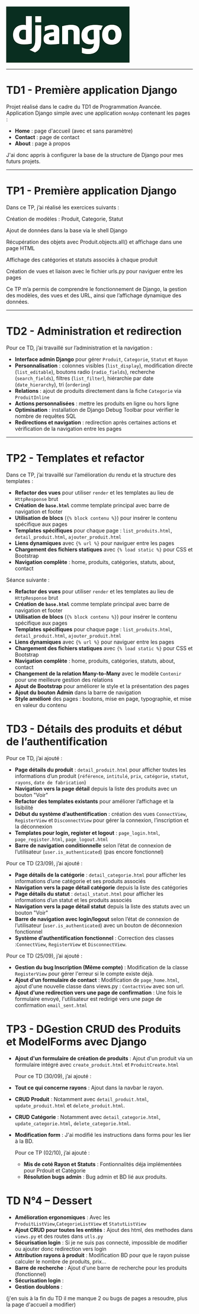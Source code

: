 
![logo Django](assets/django.png)
___

# TD1 - Première application Django

Projet réalisé dans le cadre du TD1 de Programmation Avancée.  
Application Django simple avec une application `monApp` contenant les pages :  
- **Home** : page d'accueil (avec et sans paramètre)  
- **Contact** : page de contact  
- **About** : page à propos

J'ai donc appris à configurer la base de la structure de Django pour mes futurs projets.

___

# TP1 - Première application Django

Dans ce TP, j’ai réalisé les exercices suivants :

Création de modèles : Produit, Categorie, Statut

Ajout de données dans la base via le shell Django

Récupération des objets avec Produit.objects.all() et affichage dans une page HTML

Affichage des catégories et statuts associés à chaque produit

Création de vues et liaison avec le fichier urls.py pour naviguer entre les pages

Ce TP m’a permis de comprendre le fonctionnement de Django, la gestion des modèles, des vues et des URL, ainsi que l’affichage dynamique des données.
___

# TD2 - Administration et redirection

Pour ce TD, j’ai travaillé sur l’administration et la navigation :

- **Interface admin Django** pour gérer `Produit`, `Categorie`, `Statut` et `Rayon`  
- **Personnalisation** : colonnes visibles (`list_display`), modification directe (`list_editable`), boutons radio (`radio_fields`), recherche (`search_fields`), filtres (`list_filter`), hiérarchie par date (`date_hierarchy`), tri (`ordering`)  
- **Relations** : ajout de produits directement dans la fiche `Categorie` via `ProduitInline`  
- **Actions personnalisées** : mettre les produits en ligne ou hors ligne  
- **Optimisation** : installation de Django Debug Toolbar pour vérifier le nombre de requêtes SQL  
- **Redirections et navigation** : redirection après certaines actions et vérification de la navigation entre les pages  

___

# TP2 - Templates et refactor

Dans ce TP, j’ai travaillé sur l’amélioration du rendu et la structure des templates :  

- **Refactor des vues** pour utiliser `render` et les templates au lieu de `HttpResponse` brut  
- **Création de `base.html`** comme template principal avec barre de navigation et footer  
- **Utilisation de blocs** (`{% block contenu %}`) pour insérer le contenu spécifique aux pages  
- **Templates spécifiques** pour chaque page : `list_produits.html`, `detail_produit.html`, `ajouter_produit.html`  
- **Liens dynamiques** avec `{% url %}` pour naviguer entre les pages  
- **Chargement des fichiers statiques** avec `{% load static %}` pour CSS et Bootstrap  
- **Navigation complète** : home, produits, catégories, statuts, about, contact


Séance suivante : 

- **Refactor des vues** pour utiliser `render` et les templates au lieu de `HttpResponse` brut  
- **Création de `base.html`** comme template principal avec barre de navigation et footer  
- **Utilisation de blocs** (`{% block contenu %}`) pour insérer le contenu spécifique aux pages  
- **Templates spécifiques** pour chaque page : `list_produits.html`, `detail_produit.html`, `ajouter_produit.html`  
- **Liens dynamiques** avec `{% url %}` pour naviguer entre les pages  
- **Chargement des fichiers statiques** avec `{% load static %}` pour CSS et Bootstrap  
- **Navigation complète** : home, produits, catégories, statuts, about, contact  
- **Changement de la relation Many-to-Many** avec le modèle `Contenir` pour une meilleure gestion des relations  
- **Ajout de Bootstrap** pour améliorer le style et la présentation des pages  
- **Ajout du bouton Admin** dans la barre de navigation  
- **Style amélioré** des pages : boutons, mise en page, typographie, et mise en valeur du contenu  


# TD3 - Détails des produits et début de l’authentification

Pour ce TD, j’ai ajouté :

- **Page détails du produit** : `detail_produit.html` pour afficher toutes les informations d’un produit (`référence`, `intitulé`, `prix`, `catégorie`, `statut`, `rayons`, `date de fabrication`)  
- **Navigation vers la page détail** depuis la liste des produits avec un bouton "Voir"  
- **Refactor des templates existants** pour améliorer l’affichage et la lisibilité  
- **Début du système d’authentification** : création des vues `ConnectView`, `RegisterView` et `DisconnectView` pour gérer la connexion, l’inscription et la déconnexion  
- **Templates pour login, register et logout** : `page_login.html`, `page_register.html`, `page_logout.html`  
- **Barre de navigation conditionnelle** selon l’état de connexion de l’utilisateur (`user.is_authenticated`) (pas encore fonctionnel)


Pour ce TD (23/09), j’ai ajouté :

- **Page détails de la catégorie** : `detail_categorie.html` pour afficher les informations d’une catégorie et ses produits associés  
- **Navigation vers la page détail catégorie** depuis la liste des catégories  
- **Page détails du statut** : `detail_statut.html` pour afficher les informations d’un statut et les produits associés  
- **Navigation vers la page détail statut** depuis la liste des statuts avec un bouton "Voir"  
- **Barre de navigation avec login/logout** selon l’état de connexion de l’utilisateur (`user.is_authenticated`) avec un bouton de déconnexion fonctionnel
- **Système d’authentification fonctionnel** : Correction des classes :`ConnectView`, `RegisterView` et `DisconnectView`.

Pour ce TD (25/09), j’ai ajouté :

- **Gestion du bug Inscription (Même compte)** : Modification de la classe `RegisterView` pour gérer l'erreur si le compte existe déjà.
- **Ajout d'un formulaire de contact** : Modification de `page_home.html`, ajout d'une nouvelle classe dans views.py : `ContactView` avec son url.
- **Ajout d'une redirection vers une page de confirmation** : Une fois le formulaire envoyé, l'utilisateur est redirigé vers une page de confirmation `email_sent.html`

# TP3 - DGestion CRUD des Produits et ModelForms avec Django

- **Ajout d'un formulaire de création de produits** : Ajout d'un produit via un formulaire intégré avec `create_produit.html` et `ProduitCreate.html`

  Pour ce TD (30/09), j’ai ajouté :

- **Tout ce qui concerne rayons** : Ajout dans la navbar le rayon.
- **CRUD Produit** : Notamment avec `detail_produit.html`, `update_produit.html` et `delete_produit.html`.
- **CRUD Catégorie** : Notamment avec `detail_categorie.html`, `update_categorie.html`, `delete_categorie.html`.
- **Modification form** : J'ai modifié les instructions dans forms pour les lier à la BD.

  Pour ce TP (02/10), j’ai ajouté :
  - **Mis de coté Rayon et Statuts** : Fontionnalités déja implémentées pour Prdouit et Catégorie
  - **Résolution bugs admin** : Bug admin et BD lié aux produits.

# TD N°4 – Dessert
  - **Amélioration ergonomiques** : Avec les `ProduitListView`,`CategorieListView` et `StatutListView`
  - **Ajout CRUD pour toutes les entités** : Ajout des html, des methodes dans `views.py` et des routes dans `utls.py`
  - **Sécurisation login** : Si je ne suis pas connecté, impossible de modifier ou ajouter donc redirection vers login
  - **Attribution rayons à produit** : Modification BD pour que le rayon puisse calculer le nombre de produits, prix...
  - **Barre de recherche** : Ajout d'une barre de recherche pour les produits (fonctionnel)
  - **Sécurisation login** :
  - **Gestion doublons** :
  
  (j'en suis à la fin du TD il me manque 2 ou bugs de pages a resoudre, plus la page d'accueil a modifier)